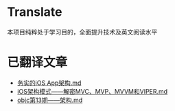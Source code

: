 # Translate
本项目纯粹处于学习目的，全面提升技术及英文阅读水平

# 已翻译文章

* [务实的iOS App架构.md](https://github.com/singmiya/translate/blob/master/%E5%8A%A1%E5%AE%9E%E7%9A%84iOS%20App%E6%9E%B6%E6%9E%84.md)
* [iOS架构模式——解密MVC、MVP、MVVM和VIPER.md](https://github.com/singmiya/translate/blob/master/iOS%E6%9E%B6%E6%9E%84%E6%A8%A1%E5%BC%8F%E2%80%94%E2%80%94%E8%A7%A3%E5%AF%86MVC%E3%80%81MVP%E3%80%81MVVM%E5%92%8CVIPER.md)
* [objc第13期——架构.md](https://github.com/singmiya/translate/blob/master/objc%E7%AC%AC13%E6%9C%9F%E2%80%94%E2%80%94%E6%9E%B6%E6%9E%84.md)
